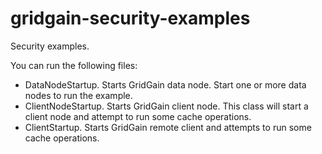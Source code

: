 gridgain-security-examples
==========================

Security examples.

You can run the following files:

* DataNodeStartup. Starts GridGain data node. Start one or more data nodes to run the example.
* ClientNodeStartup. Starts GridGain client node. This class will start a client node and attempt to
run some cache operations.
* ClientStartup. Starts GridGain remote client and attempts to run some cache operations.
